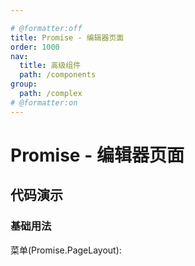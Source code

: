 ```yaml
---

# @formatter:off
title: Promise - 编辑器页面
order: 1000
nav:
  title: 高级组件
  path: /components
group:
  path: /complex
# @formatter:on
---
```


# Promise - 编辑器页面

## 代码演示

### 基础用法

菜单(Promise.PageLayout):

<code src="./demos/promise-editor"  background="#f0f2f5" transform="true" />
